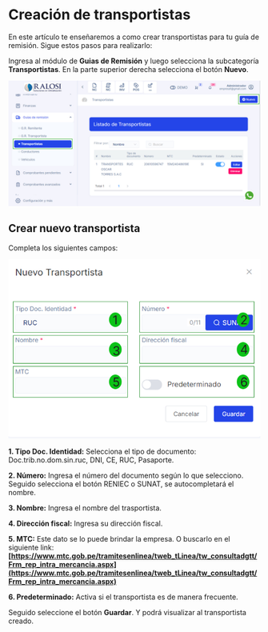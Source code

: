 # Creación de transportistas

En este artículo te enseñaremos a como crear transportistas para tu guía de remisión. Sigue estos pasos para realizarlo:

Ingresa al módulo de **Guias de Remisión** y luego selecciona la subcategoría **Transportistas**. En la parte superior derecha selecciona el botón **Nuevo**.

![Alt text](img/modulotransportistas.jpg)

## Crear nuevo transportista

Completa los siguientes campos:

![Alt text](img/modulotransportistas3.jpg)

**1. Tipo Doc. Identidad:** Selecciona el tipo de documento:  Doc.trib.no.dom.sin.ruc, DNI, CE, RUC, Pasaporte.

**2. Número:** Ingresa el número del documento según lo que selecciono. Seguido selecciona el botón RENIEC o SUNAT, se autocompletará el nombre.

**3. Nombre:** Ingresa el nombre del trasportista.

**4. Dirección fiscal:** Ingresa su dirección fiscal.

**5. MTC:** Este dato se lo puede brindar la empresa. O buscarlo en el siguiente link: **[https://www.mtc.gob.pe/tramitesenlinea/tweb_tLinea/tw_consultadgtt/Frm_rep_intra_mercancia.aspx](https://www.mtc.gob.pe/tramitesenlinea/tweb_tLinea/tw_consultadgtt/Frm_rep_intra_mercancia.aspx)**

**6. Predeterminado:** Activa si el transportista es de manera frecuente.

Seguido seleccione el botón **Guardar**. Y podrá visualizar al transportista creado.
